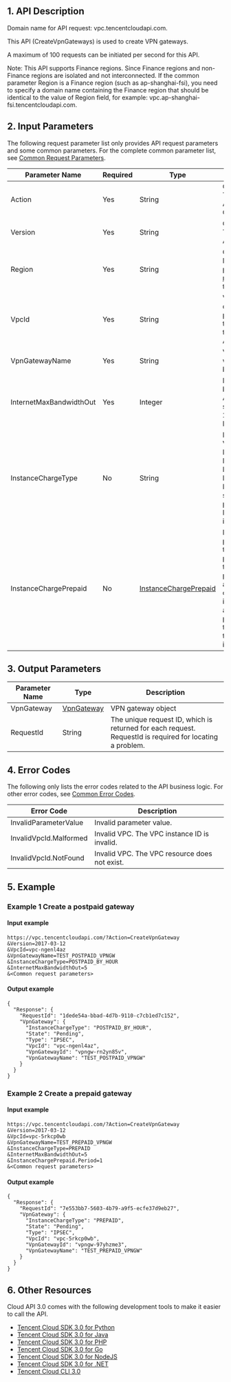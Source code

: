 ## 1. API Description

Domain name for API request: vpc.tencentcloudapi.com.

This API (CreateVpnGateways) is used to create VPN gateways.

A maximum of 100 requests can be initiated per second for this API.

Note: This API supports Finance regions. Since Finance regions and non-Finance regions are isolated and not interconnected. If the common parameter Region is a Finance region (such as ap-shanghai-fsi), you need to specify a domain name containing the Finance region that should be identical to the value of Region field, for example: vpc.ap-shanghai-fsi.tencentcloudapi.com.



## 2. Input Parameters

The following request parameter list only provides API request parameters and some common parameters. For the complete common parameter list, see [Common Request Parameters](/document/api/215/15692).

| Parameter Name | Required | Type | Description |
|---------|---------|---------|---------|
| Action | Yes | String | Common parameter. The value used for this API: CreateVpnGateway |
| Version | Yes |  String | Common parameter. The value used for this API: 2017-03-12 |
| Region | Yes |  String | Common parameter. For more information, please see the [list of regions](/document/api/215/15692#.E5.9C.B0.E5.9F.9F.E5.88.97.E8.A1.A8) supported by the product. |
| VpcId | Yes | String | VPC instance ID. You can obtain the parameter value from the VpcId field value in the returned result of API DescribeVpcs. |
| VpnGatewayName | Yes | String | VPN gateway name, which is limited to 60 bytes. |
| InternetMaxBandwidthOut | Yes | Integer | Public network bandwidth setting. Available bandwidth specifications: 5, 10, 20, 50, and 100 (in Mbps) |
| InstanceChargeType | No | String | Billing method of the VPN gateway. PREPAID: Prepaid; POSTPAID_BY_HOUR: Postpaid. Default is POSTPAID_BY_HOUR. If the prepaid mode is specified, the parameter InstanceChargePrepaid is required. |
| InstanceChargePrepaid | No | [InstanceChargePrepaid](/document/api/215/##InstanceChargePrepaid) | Indicates the relevant parameter setting for the prepaid mode. This parameter can specify the purchased usage period, whether to set automatic renewal, and other attributes of the instance purchased on a prepaid basis. This parameter is required if the billing method for the specified instance is prepaid. |

## 3. Output Parameters

| Parameter Name | Type | Description |
|---------|---------|---------|
| VpnGateway | [VpnGateway](/document/api/215/##VpnGateway) | VPN gateway object |
| RequestId | String | The unique request ID, which is returned for each request. RequestId is required for locating a problem. |

## 4. Error Codes

The following only lists the error codes related to the API business logic. For other error codes, see [Common Error Codes](/document/api/215/15694#.E5.85.AC.E5.85.B1.E9.94.99.E8.AF.AF.E7.A0.81).

| Error Code | Description |
|---------|---------|
| InvalidParameterValue | Invalid parameter value. |
| InvalidVpcId.Malformed | Invalid VPC. The VPC instance ID is invalid. |
| InvalidVpcId.NotFound | Invalid VPC. The VPC resource does not exist. |

## 5. Example

### Example 1 Create a postpaid gateway

#### Input example

```
https://vpc.tencentcloudapi.com/?Action=CreateVpnGateway
&Version=2017-03-12
&VpcId=vpc-ngenl4az
&VpnGatewayName=TEST_POSTPAID_VPNGW
&InstanceChargeType=POSTPAID_BY_HOUR
&InternetMaxBandwidthOut=5
&<Common request parameters>
```

#### Output example

```
{
  "Response": {
    "RequestId": "1dede54a-bbad-4d7b-9110-c7cb1ed7c152",
    "VpnGateway": {
      "InstanceChargeType": "POSTPAID_BY_HOUR",
      "State": "Pending",
      "Type": "IPSEC",
      "VpcId": "vpc-ngenl4az",
      "VpnGatewayId": "vpngw-rn2yn85v",
      "VpnGatewayName": "TEST_POSTPAID_VPNGW"
    }
  }
}
```

### Example 2 Create a prepaid gateway

#### Input example

```
https://vpc.tencentcloudapi.com/?Action=CreateVpnGateway
&Version=2017-03-12
&VpcId=vpc-5rkcp0wb
&VpnGatewayName=TEST_PREPAID_VPNGW
&InstanceChargeType=PREPAID
&InternetMaxBandwidthOut=5
&InstanceChargePrepaid.Period=1
&<Common request parameters>
```

#### Output example

```
{
  "Response": {
    "RequestId": "7e553bb7-5603-4b79-a9f5-ecfe37d9eb27",
    "VpnGateway": {
      "InstanceChargeType": "PREPAID",
      "State": "Pending",
      "Type": "IPSEC",
      "VpcId": "vpc-5rkcp0wb",
      "VpnGatewayId": "vpngw-97yhzme3",
      "VpnGatewayName": "TEST_PREPAID_VPNGW"
    }
  }
}
```


## 6. Other Resources

Cloud API 3.0 comes with the following development tools to make it easier to call the API.

* [Tencent Cloud SDK 3.0 for Python](https://github.com/TencentCloud/tencentcloud-sdk-python)
* [Tencent Cloud SDK 3.0 for Java](https://github.com/TencentCloud/tencentcloud-sdk-java)
* [Tencent Cloud SDK 3.0 for PHP](https://github.com/TencentCloud/tencentcloud-sdk-php)
* [Tencent Cloud SDK 3.0 for Go](https://github.com/TencentCloud/tencentcloud-sdk-go)
* [Tencent Cloud SDK 3.0 for NodeJS](https://github.com/TencentCloud/tencentcloud-sdk-nodejs)
* [Tencent Cloud SDK 3.0 for .NET](https://github.com/TencentCloud/tencentcloud-sdk-dotnet)
* [Tencent Cloud CLI 3.0](https://cloud.tencent.com/document/product/440/6176)

